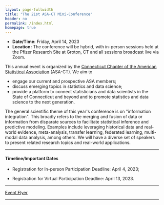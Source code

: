 ```yaml
---
layout: page-fullwidth
title: "The 21st ASA-CT Mini-Conference"
header: no
permalink: /index.html
homepage: true
---
```


+ **Date/Time:** Friday, April 14, 2023
+ **Location:** The conference will be hybrid, with in-person sessions held at the Pfizer Research Site at Groton, CT and all sessions broadcast live via Zoom.

This annual event is organized by the [Connecticut Chapter of the American Statistical Association](https://community.amstat.org/connecticutchapter/home) (ASA-CT). We aim to 

+ engage our current and prospective ASA members;
+ discuss emerging topics in statistics and data science;
+ provide a platform to connect statisticians and data scientists in the State of Connecticut and beyond and to promote statistics and data science to the next generation. 

The general scientific theme of this year's conference is on "information integration". This broadly refers to the merging and fusion of data or information from disparate sources to facilitate statistical inference and predictive modeling. Examples include leveraging historical data and real-world evidence, meta-analysis, transfer learning, federated learning, multi-modal data analysis, among others. We will have a diverse set of speakers to present related research topics and real-world applications. 

----
<div class="row-fluid">

<h4>Timeline/Important Dates</h4>

</div>

+ Registration for In-person Participation Deadline: April 4, 2023;

+ Registration for Virtual Participation Deadline: April 13, 2023.


----

[Event Flyer](docs/ggplot2-cheatsheet.pdf)

----
